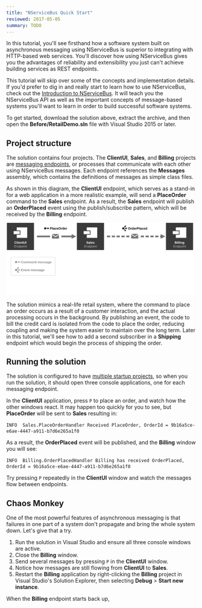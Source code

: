 ```yaml
---
title: "NServiceBus Quick Start"
reviewed: 2017-05-05
summary: TODO
---
```


In this tutorial, you'll see firsthand how a software system built on asynchronous messaging using NServiceBus is superior to integrating with HTTP-based web services. You'll discover how using NServiceBus gives you the advantages of reliability and extensibility you just can't achieve building services as REST endpoints.

This tutorial will skip over some of the concepts and implementation details. If you'd prefer to dig in and really start to learn how to use NServiceBus, check out the [Introduction to NServiceBus](/tutorials/intro-to-nservicebus/). It will teach you the NServiceBus API as well as the important concepts of message-based systems you'll want to learn in order to build successful software systems.

To get started, download the solution above, extract the archive, and then open the **Before/RetailDemo.sln** file with Visual Studio 2015 or later.

## Project structure

The solution contains four projects. The **ClientUI**, **Sales**, and **Billing** projects are [messaging endpoints](/nservicebus/endpoints/), or processes that communicate with each other using NServiceBus messages. Each endpoint references the **Messages** assembly, which contains the definitions of messages as simple class files.

As shown in this diagram, the **ClientUI** endpoint, which serves as a stand-in for a web application in a more realistic example, will send a **PlaceOrder** command to the **Sales** endpoint. As a result, the **Sales** endpoint will publish an **OrderPlaced** event using the publish/subscribe pattern, which will be received by the **Billing** endpoint.

![Initial Solution](before.svg)

The solution mimics a real-life retail system, where the command to place an order occurs as a result of a customer interaction, and the actual processing occurs in the background. By publishing an event, the code to bill the credit card is isolated from the code to place the order, reducing coupling and making the system easier to maintain over the long term. Later in this tutorial, we'll see how to add a second subscriber in a **Shipping** endpoint which would begin the process of shipping the order.

## Running the solution

The solution is configured to have [multiple startup projects](https://msdn.microsoft.com/en-us/library/ms165413.aspx), so when you run the solution, it should open three console applications, one for each messaging endpoint.

In the **ClientUI** application, press `P` to place an order, and watch how the other windows react. It may happen too quickly for you to see, but **PlaceOrder** will be sent to **Sales** resulting in:

    INFO  Sales.PlaceOrderHandler Received PlaceOrder, OrderId = 9b16a5ce-e6ae-4447-a911-b7d6e265a1f0

As a result, the **OrderPlaced** event will be published, and the **Billing** window you will see:

    INFO  Billing.OrderPlacedHandler Billing has received OrderPlaced, OrderId = 9b16a5ce-e6ae-4447-a911-b7d6e265a1f0

Try pressing `P` repeatedly in the **ClientUI** window and watch the messages flow between endpoints.

## Chaos Monkey

One of the most powerful features of asynchronous messaging is that failures in one part of a system don't propagate and bring the whole system down. Let's give that a try.

1. Run the solution in Visual Studio and ensure all three console windows are active.
1. Close the **Billing** window.
1. Send several messages by pressing `P` in the **ClientUI** window.
1. Notice how messages are still flowing from **ClientUI** to **Sales**.
1. Restart the **Billing** application by right-clicking the **Billing** project in Visual Studio's Solution Explorer, then selecting **Debug** > **Start new instance**.

When the **Billing** endpoint starts back up, 